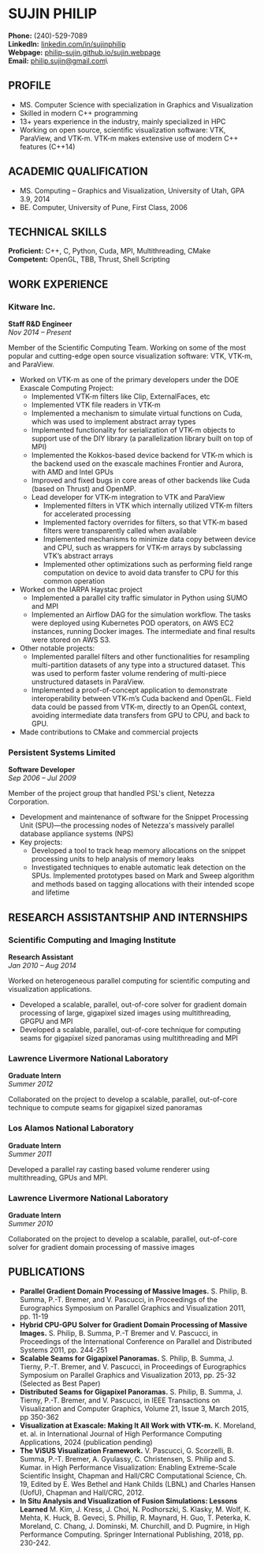# SUJIN PHILIP

**Phone:** (240)-529-7089\
**LinkedIn:** [linkedin.com/in/sujinphilip](http://www.linkedin.com/in/sujinphilip)\
**Webpage:** [philip-sujin.github.io/sujin.webpage](https://philip-sujin.github.io/sujin.webpage/)\
**Email:** philip.sujin@gmail.com\

## PROFILE
- MS. Computer Science with specialization in Graphics and Visualization
- Skilled in modern C++ programming
- 13+ years experience in the industry, mainly specialized in HPC
- Working on open source, scientific visualization software: VTK, ParaView, and VTK-m. VTK-m makes extensive use of modern C++ features (C++14)

## ACADEMIC QUALIFICATION
- MS. Computing – Graphics and Visualization, University of Utah, GPA 3.9, 2014
- BE. Computer, University of Pune, First Class, 2006

## TECHNICAL SKILLS
**Proficient:** C++, C, Python, Cuda, MPI, Multithreading, CMake\
**Competent:** OpenGL, TBB, Thrust, Shell Scripting

## WORK EXPERIENCE

### Kitware Inc.
**Staff R&D Engineer**\
*Nov 2014 – Present*

Member of the Scientific Computing Team. Working on some of the most popular and cutting-edge open source visualization software: VTK, VTK-m, and ParaView.

- Worked on VTK-m as one of the primary developers under the DOE Exascale Computing Project:
  - Implemented VTK-m filters like Clip, ExternalFaces, etc
  - Implemented VTK file readers in VTK-m
  - Implemented a mechanism to simulate virtual functions on Cuda, which was used to implement abstract array types
  - Implemented functionality for serialization of VTK-m objects to support use of the DIY library (a parallelization library built on top of MPI)
  - Implemented the Kokkos-based device backend for VTK-m which is the backend used on the exascale machines Frontier and Aurora, with AMD and Intel GPUs
  - Improved and fixed bugs in core areas of other backends like Cuda (based on Thrust) and OpenMP.
  - Lead developer for VTK-m integration to VTK and ParaView
    - Implemented filters in VTK which internally utilized VTK-m filters for accelerated processing
    - Implemented factory overrides for filters, so that VTK-m based filters were transparently called when available
    - Implemented mechanisms to minimize data copy between device and CPU, such as wrappers for VTK-m arrays by subclassing VTK’s abstract arrays
    - Implemented other optimizations such as performing field range computation on device to avoid data transfer to CPU for this common operation
- Worked on the IARPA Haystac project
  - Implemented a parallel city traffic simulator in Python using SUMO and MPI
  - Implemented an Airflow DAG for the simulation workflow. The tasks were deployed using Kubernetes POD operators, on AWS EC2 instances, running Docker images. The intermediate and final results were stored on AWS S3.
- Other notable projects:
  - Implemented parallel filters and other functionalities for resampling multi-partition datasets of any type into a structured dataset. This was used to perform faster volume rendering of multi-piece unstructured datasets in ParaView.
  - Implemented a proof-of-concept application to demonstrate interoperability between VTK-m’s Cuda backend and OpenGL. Field data could be passed from VTK-m, directly to an OpenGL context, avoiding intermediate data transfers from GPU to CPU, and back to GPU.
- Made contributions to CMake and commercial projects

### Persistent Systems Limited
**Software Developer**\
*Sep 2006 – Jul 2009*

Member of the project group that handled PSL's client, Netezza Corporation.

- Development and maintenance of software for the Snippet Processing Unit (SPU)―the processing nodes of Netezza's massively parallel database appliance systems (NPS)
- Key projects:
  - Developed a tool to track heap memory allocations on the snippet processing units to help analysis of memory leaks
  - Investigated techniques to enable automatic leak detection on the SPUs. Implemented prototypes based on Mark and Sweep algorithm and methods based on tagging allocations with their intended scope and lifetime

## RESEARCH ASSISTANTSHIP AND INTERNSHIPS

### Scientific Computing and Imaging Institute
**Research Assistant**\
*Jan 2010 – Aug 2014*

Worked on heterogeneous parallel computing for scientific computing and visualization applications.

- Developed a scalable, parallel, out-of-core solver for gradient domain processing of large, gigapixel sized images using multithreading, GPGPU and MPI
- Developed a scalable, parallel, out-of-core technique for computing seams for gigapixel sized panoramas using multithreading and MPI

### Lawrence Livermore National Laboratory
**Graduate Intern**\
*Summer 2012*

Collaborated on the project to develop a scalable, parallel, out-of-core technique to compute seams for gigapixel sized panoramas

### Los Alamos National Laboratory
**Graduate Intern**\
*Summer 2011*

Developed a parallel ray casting based volume renderer using multithreading, GPUs and MPI.

### Lawrence Livermore National Laboratory
**Graduate Intern**\
*Summer 2010*

Collaborated on the project to develop a scalable, parallel, out-of-core solver for gradient domain processing of massive images

## PUBLICATIONS
- **Parallel Gradient Domain Processing of Massive Images.**
  S. Philip, B. Summa, P.-T. Bremer, and V. Pascucci, in Proceedings of the Eurographics Symposium on Parallel Graphics and Visualization 2011, pp. 11-19
- **Hybrid CPU-GPU Solver for Gradient Domain Processing of Massive Images.**
  S. Philip, B. Summa, P.-T Bremer and V. Pascucci, in Proceedings of the International Conference on Parallel and Distributed Systems 2011, pp. 244-251
- **Scalable Seams for Gigapixel Panoramas.**
  S. Philip, B. Summa, J. Tierny, P.-T. Bremer, and V. Pascucci, in Proceedings of Eurographics Symposium on Parallel Graphics and Visualization 2013, pp. 25-32 (Selected as Best Paper)
- **Distributed Seams for Gigapixel Panoramas.**
  S. Philip, B. Summa, J. Tierny, P.-T. Bremer, and V. Pascucci, in IEEE Transactions on Visualization and Computer Graphics, Volume 21, Issue 3, March 2015, pp 350-362
- **Visualization at Exascale: Making It All Work with VTK-m.**
  K. Moreland, et. al. in International Journal of High Performance Computing Applications, 2024 (publication pending)
- **The ViSUS Visualization Framework.**
  V. Pascucci, G. Scorzelli, B. Summa, P.-T. Bremer, A. Gyulassy, C. Christensen, S. Philip and S. Kumar. in High Performance Visualization: Enabling Extreme-Scale Scientific Insight, Chapman and Hall/CRC Computational Science, Ch. 19, Edited by E. Wes Bethel and Hank Childs (LBNL) and Charles Hansen (UofU), Chapman and Hall/CRC, 2012.
- **In Situ Analysis and Visualization of Fusion Simulations: Lessons Learned**
  M. Kim, J. Kress, J. Choi, N. Podhorszki, S. Klasky, M. Wolf, K. Mehta, K. Huck, B. Geveci, S. Phillip, R. Maynard, H. Guo, T. Peterka, K. Moreland, C. Chang, J. Dominski, M. Churchill, and D. Pugmire, in High Performance Computing. Springer International Publishing, 2018, pp. 230-242.
